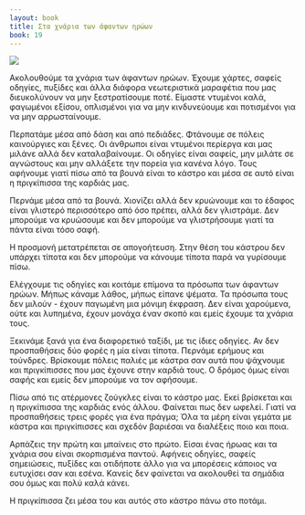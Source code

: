```yaml
---
layout: book
title: Στα χνάρια των άφαντων ηρώων
book: 19
---
```


<img src="{{ site.url }}/assets/images/19/heroes.png" class="img-responsive">

Ακολουθούμε τα χνάρια των άφαντων ηρώων. Έχουμε χάρτες, σαφείς οδηγίες, πυξίδες και άλλα διάφορα νεωτεριστικά μαραφέτια που μας διευκολύνουν να μην ξεστρατίσουμε ποτέ. Είμαστε ντυμένοι καλά, φαγωμένοι εξίσου, οπλισμένοι για να μην κινδυνεύουμε και ποτισμένοι για να μην αρρωσταίνουμε.

Περπατάμε μέσα από δάση και από πεδιάδες. Φτάνουμε σε πόλεις καινούργιες και ξένες. Οι άνθρωποι είναι ντυμένοι περίεργα και μας μιλάνε αλλά δεν καταλαβαίνουμε. Οι οδηγίες είναι σαφείς, μην μιλάτε σε αγνώστους και μην αλλάξετε την πορεία για κανένα λόγο. Τους αφήνουμε γιατί πίσω από τα βουνά είναι το κάστρο και μέσα σε αυτό είναι η πριγκίπισσα της καρδιάς μας.

Περνάμε μέσα από τα βουνά. Χιονίζει αλλά δεν κρυώνουμε και το έδαφος είναι γλιστερό περισσότερο από όσο πρέπει, αλλά δεν γλιστράμε. Δεν μπορούμε να κρυώσουμε και δεν μπορούμε να γλιστρήσουμε γιατί τα πάντα είναι τόσο σαφή.

Η προσμονή μετατρέπεται σε απογοήτευση. Στην θέση του κάστρου δεν υπάρχει τίποτα και δεν μπορούμε να κάνουμε τίποτα παρά να γυρίσουμε πίσω.

Ελέγχουμε τις οδηγίες και κοιτάμε επίμονα τα πρόσωπα των άφαντων ηρώων. Μήπως κάναμε λάθος, μήπως είπανε ψέματα. Τα πρόσωπα τους δεν μιλούν - έχουν παγωμένη μια μόνιμη έκφραση. Δεν είναι χαρούμενα, ούτε και λυπημένα, έχουν μονάχα έναν σκοπό και εμείς έχουμε τα χνάρια τους.

Ξεκινάμε ξανά για ένα διαφορετικό ταξίδι, με τις ίδιες οδηγίες. Αν δεν προσπαθήσεις δύο φορές η μία είναι τίποτα. Περνάμε ερήμους και τούνδρες. Βρίσκουμε πόλεις παλιές με κάστρα σαν αυτά που ψάχνουμε και πριγκίπισσες που μας έχουνε στην καρδιά τους. Ο δρόμος όμως είναι σαφής και εμείς δεν μπορούμε να τον αφήσουμε.

Πίσω από τις ατέρμονες ζούγκλες είναι το κάστρο μας. Εκεί βρίσκεται και η πριγκίπισσα της καρδιάς ενός άλλου. Φαίνεται πως δεν ωφελεί. Γιατί να προσπαθήσεις τρεις φορές για ένα πράγμα; Όλα τα μέρη είναι γεμάτα με κάστρα και πριγκίπισσες και σχεδόν βαριέσαι να διαλέξεις ποιο και ποια.

Αρπάζεις την πρώτη και μπαίνεις στο πρώτο. Είσαι ένας ήρωας και τα χνάρια σου είναι σκορπισμένα παντού. Αφήνεις οδηγίες, σαφείς σημειώσεις, πυξίδες και οτιδήποτε άλλο για να μπορέσεις κάποιος να ευτυχίσει σαν και εσένα. Κανείς δεν φαίνεται να ακολουθεί τα σημάδια σου όμως και πολύ καλά κάνει.

Η πριγκίπισσα ζει μέσα του και αυτός στο κάστρο πάνω στο ποτάμι.
